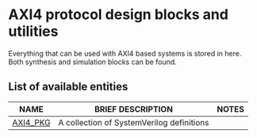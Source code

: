 # AXI4 protocol design blocks and utilities
Everything that can be used with AXI4 based systems is stored in here. Both synthesis and simulation
blocks can be found.

## List of available entities
| NAME | BRIEF DESCRIPTION | NOTES |
|-|-|-|
| [AXI4_PKG](modules/axi4/AXI4_PKG.md) | A collection of SystemVerilog definitions | |
